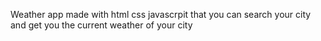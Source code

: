 Weather app made with html css javascrpit that you can search your city and get you the current weather of your city 
